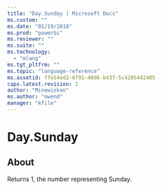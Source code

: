 ```yaml
---
title: "Day.Sunday | Microsoft Docs"
ms.custom: ""
ms.date: "01/19/2018"
ms.prod: "powerbi"
ms.reviewer: ""
ms.suite: ""
ms.technology: 
  - "mlang"
ms.tgt_pltfrm: ""
ms.topic: "language-reference"
ms.assetid: ffe54ed2-8f91-40d6-b437-5c4205442485
caps.latest.revision: 2
author: "Minewiskan"
ms.author: "owend"
manager: "kfile"
---
```

# Day.Sunday
## About
Returns 1, the number representing Sunday.

